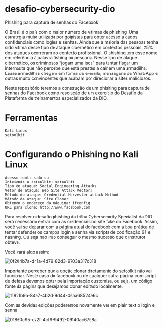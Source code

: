 # desafio-cybersecurity-dio

Phishing para captura de senhas do Facebook

O Brasil é o país com o maior número de vítimas de phishing. Uma estratégia muito utilizada por golpistas para obter acesso a dados confidenciais como logins e senhas. Ainda que a maioria das pessoas tenha sido vítima desse tipo de ataque cibernético em contextos pessoais, 25% dos ataques ocorreram no contexto profissional. O phishing tem esse nome em referência à palavra fishing ou pescaria. Nesse tipo de ataque cibernético, os criminosos “jogam uma isca” para tentar fisgar um internauta que não percebe que está prestes a cair em uma armadilha. Essas armadilhas chegam em forma de e-mails, mensagens de WhatsApp e outras muito convincentes que acabam por direcionar a sites maliciosos. 

Neste repositório teremos a construção de um phishing para captura de senhas do Facebook como resolução de um exercício do Desafio da Plataforma de treinamentos especializados da DIO.

# Ferramentas

    Kali Linux
    setoolkit

# Configurando o Phishing no Kali Linux

    Acesso root: sudo su
    Iniciando o setoolkit: setoolkit
    Tipo de ataque: Social-Engineering Attacks
    Vetor de ataque: Web Site Attack Vectors
    Método de ataque: Credential Harvester Attack Method 
    Método de ataque: Site Cloner
    Obtendo o endereço da máquina: ifconfig
    URL para clone: http://www.facebook.com

Para resolver o desafio phishing da trilha Cybersecurity Specialist da DIO será necessário entrar com as credenciais no site fake do Facebook. Assim, você vai se deparar com a página atual do facebook com a boa prática de tentar defender os campos login e senha via scripts de codificação 64 e hashing. Ou seja não irão conseguir o mesmo sucesso que o instrutor obteve. 

Você vará algo assim:

![0f204b7a-d41a-4d79-82d3-9703a317d318](https://github.com/user-attachments/assets/46321fac-1239-4b85-a2f8-0813727df118)

Importante perceber que a opção clonar diretamente do setoolkit não vai funcionar. 
Neste caso do facebook ou de qualquer outra página com script de defesa devemos optar pela importação customiza, ou seja, um código fonte da página que desejamos clonar editado localmente.

![11821b9a-84e7-4b2d-9d44-0eaa68524e6c](https://github.com/user-attachments/assets/58fed615-e849-49ce-be96-79a4d777e2ab)

Com as devidas edições poderemos novamente ver em plain text o login e senha

![01860c95-c72f-4cf9-9492-09140ac6798a](https://github.com/user-attachments/assets/8eb2f86d-9c25-4a5f-ac0f-7edce5dc8b69)



